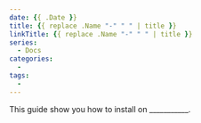 ```yaml
---
date: {{ .Date }}
title: {{ replace .Name "-" " " | title }}
linkTitle: {{ replace .Name "-" " " | title }}
series: 
  - Docs
categories:
  - 
tags:
  - 
---
```


This guide show you how to install on ___________.
